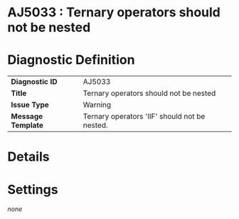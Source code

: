 # AJ5033 : Ternary operators should not be nested

# Diagnostic Definition

<table>
  <tr>
    <td class="header"><b>Diagnostic ID</b></td>
    <td>AJ5033</td>
  </tr>
  <tr>
    <td class="header"><b>Title</b></td>
    <td>Ternary operators should not be nested</td>
  </tr>
  <tr>
    <td class="header"><b>Issue Type</b></td>
    <td>Warning</td>
  </tr>
  <tr>
    <td class="header"><b>Message Template</b></td>
    <td>Ternary operators 'IIF' should not be nested.</td>
  </tr>
  
</table>

# Details



# Settings

*none*

